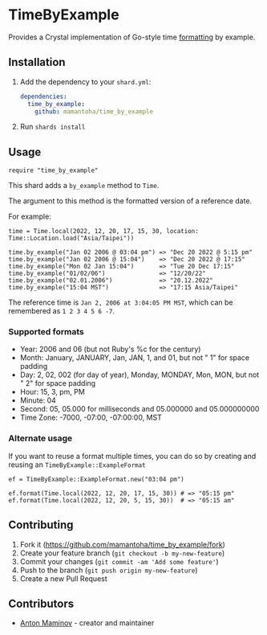 # TimeByExample

Provides a Crystal implementation of Go-style time [formatting](https://pkg.go.dev/time#Time.Format) by example.


## Installation

1. Add the dependency to your `shard.yml`:

   ```yaml
   dependencies:
     time_by_example:
       github: mamantoha/time_by_example
   ```

2. Run `shards install`

## Usage

```crystal
require "time_by_example"
```

This shard adds a `by_example` method to `Time`.

The argument to this method is the formatted version of a reference date.

For example:

```crystal
time = Time.local(2022, 12, 20, 17, 15, 30, location: Time::Location.load("Asia/Taipei"))

time.by_example("Jan 02 2006 @ 03:04 pm") => "Dec 20 2022 @ 5:15 pm"
time.by_example("Jan 02 2006 @ 15:04")    => "Dec 20 2022 @ 17:15"
time.by_example("Mon 02 Jan 15:04")       => "Tue 20 Dec 17:15"
time.by_example("01/02/06")               => "12/20/22"
time.by_example("02.01.2006")             => "20.12.2022"
time.by_example("15:04 MST")              => "17:15 Asia/Taipei"
```

The reference time is `Jan 2, 2006 at 3:04:05 PM MST`, which can be remembered as `1 2 3 4 5 6 -7`.

### Supported formats

- Year: 2006 and 06 (but not Ruby's %c for the century)
- Month: January, JANUARY, Jan, JAN, 1, and 01, but not " 1" for space padding
- Day: 2, 02, 002 (for day of year), Monday, MONDAY, Mon, MON, but not " 2" for space padding
- Hour: 15, 3, pm, PM
- Minute: 04
- Second: 05, 05.000 for milliseconds and 05.000000 and 05.000000000
- Time Zone: -7000, -07:00, -07:00:00, MST

### Alternate usage

If you want to reuse a format multiple times, you can do so by creating and reusing an `TimeByExample::ExampleFormat`

```crystal
ef = TimeByExample::ExampleFormat.new("03:04 pm")

ef.format(Time.local(2022, 12, 20, 17, 15, 30)) # => "05:15 pm"
ef.format(Time.local(2022, 12, 20, 5, 15, 30))  # => "05:15 am"
```

## Contributing

1. Fork it (<https://github.com/mamantoha/time_by_example/fork>)
2. Create your feature branch (`git checkout -b my-new-feature`)
3. Commit your changes (`git commit -am 'Add some feature'`)
4. Push to the branch (`git push origin my-new-feature`)
5. Create a new Pull Request

## Contributors

- [Anton Maminov](https://github.com/mamantoha) - creator and maintainer

